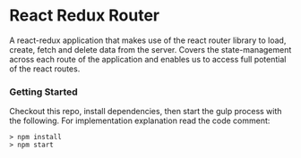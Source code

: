 # React Redux Router

A react-redux application that makes use of the react router library to load, create, fetch and delete data from the server. Covers the state-management across each route of the application and enables us to access full potential of the react routes.

### Getting Started

Checkout this repo, install dependencies, then start the gulp process with the following. For implementation explanation read the code comment:

```
> npm install
> npm start
```